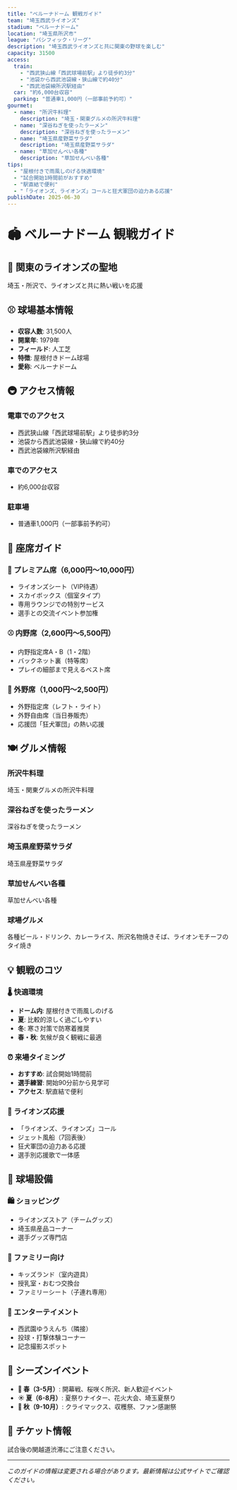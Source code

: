 ```yaml
---
title: "ベルーナドーム 観戦ガイド"
team: "埼玉西武ライオンズ"
stadium: "ベルーナドーム"
location: "埼玉県所沢市"
league: "パシフィック・リーグ"
description: "埼玉西武ライオンズと共に関東の野球を楽しむ"
capacity: 31500
access:
  train: 
    - "西武狭山線「西武球場前駅」より徒歩約3分"
    - "池袋から西武池袋線・狭山線で約40分"
    - "西武池袋線所沢駅経由"
  car: "約6,000台収容"
  parking: "普通車1,000円（一部事前予約可）"
gourmet:
  - name: "所沢牛料理"
    description: "埼玉・関東グルメの所沢牛料理"
  - name: "深谷ねぎを使ったラーメン"
    description: "深谷ねぎを使ったラーメン"
  - name: "埼玉県産野菜サラダ"
    description: "埼玉県産野菜サラダ"
  - name: "草加せんべい各種"
    description: "草加せんべい各種"
tips:
  - "屋根付きで雨風しのげる快適環境"
  - "試合開始1時間前がおすすめ"
  - "駅直結で便利"
  - "「ライオンズ、ライオンズ」コールと狂犬軍団の迫力ある応援"
publishDate: 2025-06-30
---
```


# 🏟️ ベルーナドーム 観戦ガイド

## 🦁 関東のライオンズの聖地

埼玉・所沢で、ライオンズと共に熱い戦いを応援

## ⚾ 球場基本情報

- **収容人数**: 31,500人
- **開業年**: 1979年
- **フィールド**: 人工芝
- **特徴**: 屋根付きドーム球場
- **愛称**: ベルーナドーム

## 🚇 アクセス情報

### 電車でのアクセス
- 西武狭山線「西武球場前駅」より徒歩約3分
- 池袋から西武池袋線・狭山線で約40分
- 西武池袋線所沢駅経由

### 車でのアクセス
- 約6,000台収容

### 駐車場
- 普通車1,000円（一部事前予約可）

## 🎫 座席ガイド

### 💎 プレミアム席（6,000円〜10,000円）
- ライオンズシート（VIP待遇）
- スカイボックス（個室タイプ）
- 専用ラウンジでの特別サービス
- 選手との交流イベント参加権

### ⚾ 内野席（2,600円〜5,500円）
- 内野指定席A・B（1・2階）
- バックネット裏（特等席）
- プレイの細部まで見えるベスト席

### 🎺 外野席（1,000円〜2,500円）
- 外野指定席（レフト・ライト）
- 外野自由席（当日券販売）
- 応援団「狂犬軍団」の熱い応援

## 🍽️ グルメ情報

### 所沢牛料理
埼玉・関東グルメの所沢牛料理

### 深谷ねぎを使ったラーメン
深谷ねぎを使ったラーメン

### 埼玉県産野菜サラダ
埼玉県産野菜サラダ

### 草加せんべい各種
草加せんべい各種

### 球場グルメ
各種ビール・ドリンク、カレーライス、所沢名物焼きそば、ライオンモチーフのタイ焼き

## 💡 観戦のコツ

### 🌡️ 快適環境
- **ドーム内**: 屋根付きで雨風しのげる
- **夏**: 比較的涼しく過ごしやすい
- **冬**: 寒さ対策で防寒着推奨
- **春・秋**: 気候が良く観戦に最適

### ⏰ 来場タイミング
- **おすすめ**: 試合開始1時間前
- **選手練習**: 開始90分前から見学可
- **アクセス**: 駅直結で便利

### 📣 ライオンズ応援
- 「ライオンズ、ライオンズ」コール
- ジェット風船（7回表後）
- 狂犬軍団の迫力ある応援
- 選手別応援歌で一体感

## 🏢 球場設備

### 🛍️ ショッピング
- ライオンズストア（チームグッズ）
- 埼玉県産品コーナー
- 選手グッズ専門店

### 👶 ファミリー向け
- キッズランド（室内遊具）
- 授乳室・おむつ交換台
- ファミリーシート（子連れ専用）

### 🎢 エンターテイメント
- 西武園ゆうえんち（隣接）
- 投球・打撃体験コーナー
- 記念撮影スポット

## 🎉 シーズンイベント

- **🌸 春（3-5月）**: 開幕戦、桜咲く所沢、新人歓迎イベント
- **☀️ 夏（6-8月）**: 夏祭りナイター、花火大会、埼玉夏祭り
- **🍂 秋（9-10月）**: クライマックス、収穫祭、ファン感謝祭

## 🎫 チケット情報

試合後の関越道渋滞にご注意ください。

---

*このガイドの情報は変更される場合があります。最新情報は公式サイトでご確認ください。*